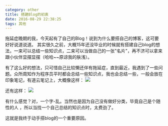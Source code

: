 ```yaml
---
category: other
title: 搭建Blog的初衷
date: 2016-08-29 22:38:25
tags: 其他
---
```



   拖延症晚期的我，今天起有了自己的Blog！说到为什么要搭自己的博客，这可要好好说道说道。<!--more-->
 其实很久之前，大概15年还没毕业的时候就有搭建自己blog的想法，一来可以总结一些知识点，二来可以当做自己的一张"名片"，再不济可以拿来跟小伙伴显摆显摆（哈哈~~原谅我的肤浅）。
 
 有了这么好的想法，只可惜自己比较懒还伴有拖延症，直到最近，我遇到了一些问题。众所周知作为程序员平时都会总结一些知识点，我也会总结一些，一般会放在印象笔记，有道云笔记上，大概像这样：
![](http://ocpue1vvp.bkt.clouddn.com/%E5%8D%B0%E8%B1%A1%E7%AC%94%E8%AE%B0.png)

还有这样：
![](http://ocpue1vvp.bkt.clouddn.com/%E6%9C%89%E9%81%93%E4%BA%91%E7%AC%94%E8%AE%B0.png)

有什么感觉？对，一个字-乱。当然也是因为自己没有做好分类，毕竟自己是个随性的人 ，所以当找一个自己总结的知识点时，太费劲了。

这就是我终于动手搭blog的一个重要原因。
